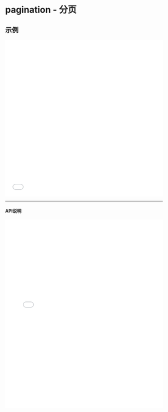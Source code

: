 # pagination - 分页

## 示例

<iframe width="100%" height="500" src="//jsrun.net/m4pKp/embedded/all/light/" allowfullscreen="allowfullscreen" frameborder="0"></iframe>

*****
#### API说明

<iframe width="100%" height="600" src="../docs/1.0/module-pagination.html" frameborder="0" id="innerFrame"></iframe>